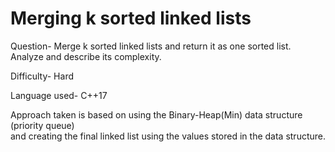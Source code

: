 # Merging k sorted linked lists

Question-
Merge k sorted linked lists and return it as one sorted list.<br> Analyze and describe its complexity.

Difficulty-
Hard 

Language used- 
C++17

Approach taken is based on using the Binary-Heap(Min) data structure (priority queue)<br> and creating the final linked list using the values stored in the data structure.  

